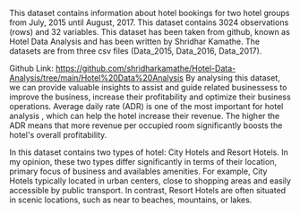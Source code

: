 This dataset contains information about hotel bookings for two hotel groups from July, 2015 until August, 2017. This dataset contains 3024 observations (rows) and 32 variables. This dataset has been taken from github, known as Hotel Data Analysis and has been written by Shridhar Kamathe. The datasets are from three csv files (Data_2015, Data_2016, Data_2017).

Github Link: https://github.com/shridharkamathe/Hotel-Data-Analysis/tree/main/Hotel%20Data%20Analysis
By analysing this dataset, we can provide valuable insights to assist and guide related businessess to improve the business, increase their profitability and optimize their business operations. Average daily rate (ADR) is one of the most important for hotel analysis , which can help the hotel increase their revenue. The higher the ADR means that more revenue per occupied room significantly boosts the hotel's overall profitability.

In this dataset contains two types of hotel: City Hotels and Resort Hotels. In my opinion, these two types differ significantly in terms of their location, primary focus of business and availables amenities. For example, City Hotels typically located in urban centers, close to shopping areas and easily accessible by public transport. In contrast, Resort Hotels are often situated in scenic locations, such as near to beaches, mountains, or lakes.
